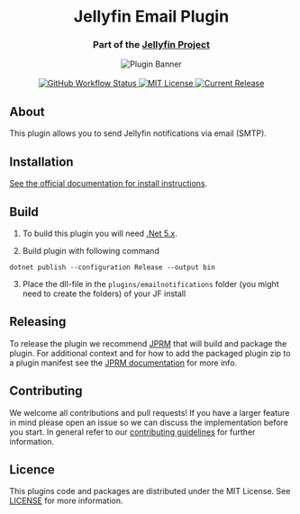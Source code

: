 <h1 align="center">Jellyfin Email Plugin</h1>
<h3 align="center">Part of the <a href="https://jellyfin.media">Jellyfin Project</a></h3>

<p align="center">
<img alt="Plugin Banner" src="https://raw.githubusercontent.com/jellyfin/jellyfin-ux/master/plugins/SVG/jellyfin-plugin-emailnotifications.svg?sanitize=true"/>
<br/>
<br/>
<a href="https://github.com/jellyfin/jellyfin-plugin-emailnotifications/actions?query=workflow%3A%22Test+Build+Plugin%22">
<img alt="GitHub Workflow Status" src="https://img.shields.io/github/workflow/status/jellyfin/jellyfin-plugin-emailnotifications/Test%20Build%20Plugin.svg">
</a>
<a href="https://github.com/jellyfin/jellyfin-plugin-emailnotifications">
<img alt="MIT License" src="https://img.shields.io/github/license/jellyfin/jellyfin-plugin-emailnotifications.svg"/>
</a>
<a href="https://github.com/jellyfin/jellyfin-plugin-emailnotifications/releases">
<img alt="Current Release" src="https://img.shields.io/github/release/jellyfin/jellyfin-plugin-emailnotifications.svg"/>
</a>
</p>

## About
This plugin allows you to send Jellyfin notifications via email (SMTP).

## Installation

[See the official documentation for install instructions](https://jellyfin.org/docs/general/server/plugins/index.html#installing).

## Build

1. To build this plugin you will need [.Net 5.x](https://dotnet.microsoft.com/download/dotnet/5.0).

2. Build plugin with following command
  ```
  dotnet publish --configuration Release --output bin
  ```

3. Place the dll-file in the `plugins/emailnotifications` folder (you might need to create the folders) of your JF install

## Releasing

To release the plugin we recommend [JPRM](https://github.com/oddstr13/jellyfin-plugin-repository-manager) that will build and package the plugin.
For additional context and for how to add the packaged plugin zip to a plugin manifest see the [JPRM documentation](https://github.com/oddstr13/jellyfin-plugin-repository-manager) for more info.

## Contributing

We welcome all contributions and pull requests! If you have a larger feature in mind please open an issue so we can discuss the implementation before you start.
In general refer to our [contributing guidelines](https://github.com/jellyfin/.github/blob/master/CONTRIBUTING.md) for further information.

## Licence

This plugins code and packages are distributed under the MIT License. See [LICENSE](./LICENSE) for more information.
